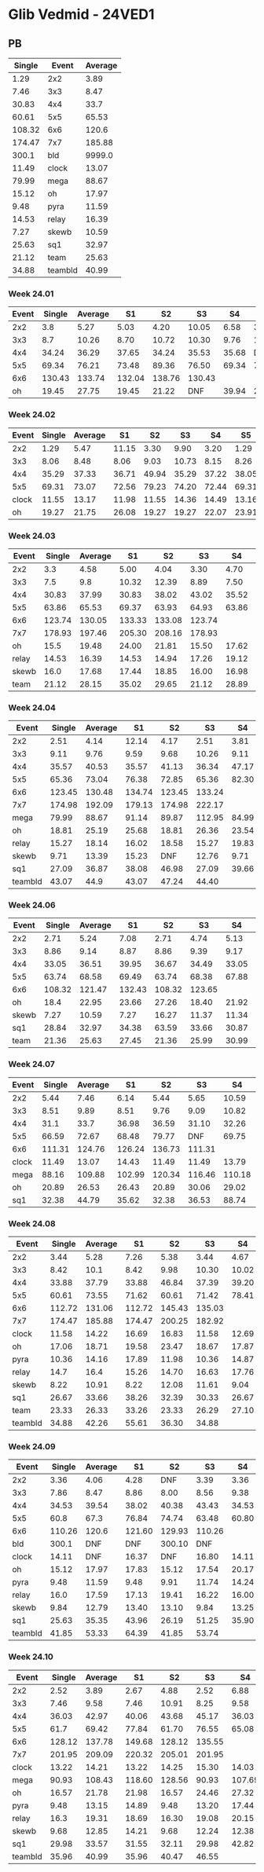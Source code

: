 # Glib Vedmid - 24VED1

## PB
|Single|Event|Average|
|----|----|----|
|1.29|2x2|3.89|
|7.46|3x3|8.47|
|30.83|4x4|33.7|
|60.61|5x5|65.53|
|108.32|6x6|120.6|
|174.47|7x7|185.88|
|300.1|bld|9999.0|
|11.49|clock|13.07|
|79.99|mega|88.67|
|15.12|oh|17.97|
|9.48|pyra|11.59|
|14.53|relay|16.39|
|7.27|skewb|10.59|
|25.63|sq1|32.97|
|21.12|team|25.63|
|34.88|teambld|40.99|
### Week 24.01
|Event|Single|Average|S1|S2|S3|S4|S5|
|-----|-------|------|--|--|--|--|--|
|2x2|3.8|5.27|5.03|4.20|10.05|6.58|3.80|
|3x3|8.7|10.26|8.70|10.72|10.30|9.76|11.44|
|4x4|34.24|36.29|37.65|34.24|35.53|35.68|DNF|
|5x5|69.34|76.21|73.48|89.36|76.50|69.34|78.65|
|6x6|130.43|133.74|132.04|138.76|130.43| | |
|oh|19.45|27.75|19.45|21.22|DNF|39.94|22.09|
### Week 24.02
|Event|Single|Average|S1|S2|S3|S4|S5|
|-----|-------|------|--|--|--|--|--|
|2x2|1.29|5.47|11.15|3.30|9.90|3.20|1.29|
|3x3|8.06|8.48|8.06|9.03|10.73|8.15|8.26|
|4x4|35.29|37.33|36.71|49.94|35.29|37.22|38.05|
|5x5|69.31|73.07|72.56|79.23|74.20|72.44|69.31|
|clock|11.55|13.17|11.98|11.55|14.36|14.49|13.16|
|oh|19.27|21.75|26.08|19.27|19.27|22.07|23.91|
### Week 24.03
|Event|Single|Average|S1|S2|S3|S4|S5|
|-----|-------|------|--|--|--|--|--|
|2x2|3.3|4.58|5.00|4.04|3.30|4.70|DNF|
|3x3|7.5|9.8|10.32|12.39|8.89|7.50|10.20|
|4x4|30.83|37.99|30.83|38.02|43.02|35.52|40.43|
|5x5|63.86|65.53|69.37|63.93|64.93|63.86|67.74|
|6x6|123.74|130.05|133.33|133.08|123.74| | |
|7x7|178.93|197.46|205.30|208.16|178.93| | |
|oh|15.5|19.48|24.00|21.81|15.50|17.62|19.00|
|relay|14.53|16.39|14.53|14.94|17.26|19.12|16.97|
|skewb|16.0|17.68|17.44|18.85|16.00|16.98|18.62|
|team|21.12|28.15|35.02|29.65|21.12|28.89|25.91|
### Week 24.04
|Event|Single|Average|S1|S2|S3|S4|S5|
|-----|-------|------|--|--|--|--|--|
|2x2|2.51|4.14|12.14|4.17|2.51|3.81|4.43|
|3x3|9.11|9.76|9.59|9.68|10.26|9.11|10.02|
|4x4|35.57|40.53|35.57|41.13|36.34|47.17|44.13|
|5x5|65.36|73.04|76.38|72.85|65.36|82.30|69.89|
|6x6|123.45|130.48|134.74|123.45|133.24| | |
|7x7|174.98|192.09|179.13|174.98|222.17| | |
|mega|79.99|88.67|91.14|89.87|112.95|84.99|79.99|
|oh|18.81|25.19|25.68|18.81|26.36|23.54|DNF|
|relay|15.27|18.14|16.02|18.58|15.27|19.83|20.46|
|skewb|9.71|13.39|15.23|DNF|12.76|9.71|12.18|
|sq1|27.09|36.87|38.08|46.98|27.09|39.66|32.87|
|teambld|43.07|44.9|43.07|47.24|44.40| | |
### Week 24.06
|Event|Single|Average|S1|S2|S3|S4|S5|
|-----|-------|------|--|--|--|--|--|
|2x2|2.71|5.24|7.08|2.71|4.74|5.13|5.84|
|3x3|8.86|9.14|8.87|8.86|9.39|9.17|10.09|
|4x4|33.05|36.51|39.95|36.67|34.49|33.05|38.36|
|5x5|63.74|68.58|69.49|63.74|68.38|67.88|DNF|
|6x6|108.32|121.47|132.43|108.32|123.65| | |
|oh|18.4|22.95|23.66|27.26|18.40|21.92|23.27|
|skewb|7.27|10.59|7.27|16.27|11.37|11.34|9.06|
|sq1|28.84|32.97|34.38|63.59|33.66|30.87|28.84|
|team|21.36|25.63|27.45|21.36|25.99|30.99|23.45|
### Week 24.07
|Event|Single|Average|S1|S2|S3|S4|S5|
|-----|-------|------|--|--|--|--|--|
|2x2|5.44|7.46|6.14|5.44|5.65|10.59|12.34|
|3x3|8.51|9.89|8.51|9.76|9.09|10.82|11.63|
|4x4|31.1|33.7|36.98|36.59|31.10|32.26|32.25|
|5x5|66.59|72.67|68.48|79.77|DNF|69.75|66.59|
|6x6|111.31|124.76|126.24|136.73|111.31| | |
|clock|11.49|13.07|14.43|11.49|11.49|13.79|13.92|
|mega|88.16|109.88|102.99|120.34|116.46|110.18|88.16|
|oh|20.89|26.53|26.43|20.89|30.06|29.02|24.13|
|sq1|32.38|44.79|35.62|32.38|36.53|88.74|62.22|
### Week 24.08
|Event|Single|Average|S1|S2|S3|S4|S5|
|-----|-------|------|--|--|--|--|--|
|2x2|3.44|5.28|7.26|5.38|3.44|4.67|5.80|
|3x3|8.42|10.1|8.42|9.98|10.30|10.02|13.06|
|4x4|33.88|37.79|33.88|46.84|37.39|39.20|36.77|
|5x5|60.61|73.55|71.62|60.61|71.42|78.41|77.61|
|6x6|112.72|131.06|112.72|145.43|135.03| | |
|7x7|174.47|185.88|174.47|200.25|182.92| | |
|clock|11.58|14.22|16.69|16.83|11.58|12.69|13.27|
|oh|17.06|18.71|19.58|23.47|18.67|17.87|17.06|
|pyra|10.36|14.16|17.89|11.98|10.36|14.87|15.63|
|relay|14.7|16.4|15.26|14.70|16.63|17.76|17.31|
|skewb|8.22|10.91|8.22|12.08|11.61|9.04|12.37|
|sq1|26.67|33.66|38.26|32.39|30.33|26.67|40.19|
|team|23.33|26.33|33.26|23.33|26.29|27.10|25.59|
|teambld|34.88|42.26|55.61|36.30|34.88| | |
### Week 24.09
|Event|Single|Average|S1|S2|S3|S4|S5|
|-----|-------|------|--|--|--|--|--|
|2x2|3.36|4.06|4.28|DNF|3.39|3.36|4.52|
|3x3|7.86|8.47|8.86|8.00|8.56|9.38|7.86|
|4x4|34.53|39.54|38.02|40.38|43.43|34.53|40.22|
|5x5|60.8|67.3|76.84|74.74|63.48|60.80|63.69|
|6x6|110.26|120.6|121.60|129.93|110.26| | |
|bld|300.1|DNF|DNF|300.10|DNF| | |
|clock|14.11|DNF|16.37|DNF|16.80|14.11|DNF|
|oh|15.12|17.97|17.83|15.12|17.54|20.17|18.55|
|pyra|9.48|11.59|9.48|9.91|11.74|14.24|13.11|
|relay|16.0|17.59|17.13|19.41|16.22|16.00|DNF|
|skewb|9.84|12.79|13.40|13.10|9.84|13.25|12.03|
|sq1|25.63|35.35|43.96|26.19|51.25|35.90|25.63|
|teambld|41.85|53.33|64.39|41.85|53.74| | |
### Week 24.10
|Event|Single|Average|S1|S2|S3|S4|S5|
|-----|-------|------|--|--|--|--|--|
|2x2|2.52|3.89|2.67|4.88|2.52|6.88|4.12|
|3x3|7.46|9.58|7.46|10.91|8.25|9.58|11.41|
|4x4|36.03|42.97|40.06|43.68|45.17|36.03|DNF|
|5x5|61.7|69.42|77.84|61.70|76.55|65.08|66.64|
|6x6|128.12|137.78|149.68|128.12|135.55| | |
|7x7|201.95|209.09|220.32|205.01|201.95| | |
|clock|13.22|14.21|13.22|14.25|15.30|14.03|14.35|
|mega|90.93|108.43|118.60|128.56|90.93|107.69|98.99|
|oh|16.57|21.78|21.98|16.57|24.46|27.32|18.90|
|pyra|9.48|13.15|14.89|9.48|13.20|17.44|11.36|
|relay|16.3|19.31|18.69|16.30|19.08|20.15|DNF|
|skewb|9.68|12.85|14.21|9.68|12.24|12.38|13.92|
|sq1|29.98|33.57|31.55|32.11|29.98|42.82|37.06|
|teambld|35.96|40.99|35.96|40.47|46.55| | |
